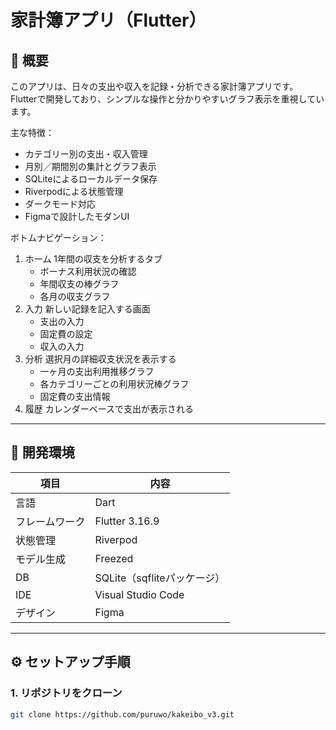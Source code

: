 # 家計簿アプリ（Flutter）

## 📘 概要
このアプリは、日々の支出や収入を記録・分析できる家計簿アプリです。  
Flutterで開発しており、シンプルな操作と分かりやすいグラフ表示を重視しています。

主な特徴：
- カテゴリー別の支出・収入管理
- 月別／期間別の集計とグラフ表示
- SQLiteによるローカルデータ保存
- Riverpodによる状態管理
- ダークモード対応
- Figmaで設計したモダンUI

ボトムナビゲーション：
1. ホーム
    1年間の収支を分析するタブ
    - ボーナス利用状況の確認
    - 年間収支の棒グラフ
    - 各月の収支グラフ
2. 入力
    新しい記録を記入する画面
    - 支出の入力
    - 固定費の設定
    - 収入の入力
3. 分析
    選択月の詳細収支状況を表示する
    - 一ヶ月の支出利用推移グラフ
    - 各カテゴリーごとの利用状況棒グラフ
    - 固定費の支出情報
4. 履歴
    カレンダーベースで支出が表示される

---

## 🧱 開発環境
| 項目 | 内容 |
|------|------|
| 言語 | Dart |
| フレームワーク | Flutter 3.16.9 |
| 状態管理 | Riverpod |
| モデル生成 | Freezed |
| DB | SQLite（sqfliteパッケージ） |
| IDE | Visual Studio Code |
| デザイン | Figma |

---

## ⚙️ セットアップ手順
### 1. リポジトリをクローン
```bash
git clone https://github.com/puruwo/kakeibo_v3.git